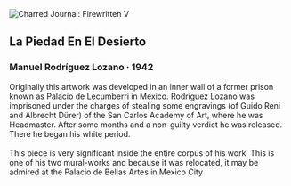 <div class="artwork-of-the-day">
  <div class="container">
    <div class="img-wrapper">
      <img
        src="https://uploads7.wikiart.org/00176/images/manuel-rodriguez-lozano/la-piedad-en-el-desierto-mural-1942-fresco-sobre-bastidor-met-lico-m-vil-260x230-museo-bellas-artes.jpg!Large.jpg"
        alt="Charred Journal: Firewritten V" />
    </div>
    <div class="artwork-detail">
      <div class="artwork-origin"> 
        <h2 class="artwork-name">La Piedad En El Desierto</h2>
        <h3 class="artist">
          Manuel Rodríguez Lozano
                    ·  1942
        </h3>
      </div>
      <p class="description">
        <span class="artwork-description-text ng-binding" ng-bind-html="viewModel.ArtworkOfTheDay.Description | unsafe">Originally this artwork was developed in an inner wall of a former prison known as Palacio de Lecumberri in Mexico. Rodríguez Lozano was imprisoned under the charges of stealing some engravings (of Guido Reni and Albrecht Dürer) of the San Carlos Academy of Art, where he was Headmaster. After some months and a non-guilty verdict he was released. There he began his white period.<br><br>This piece is very significant inside the entire corpus of his work. This is one of his two mural-works and because it was relocated, it may be admired at the Palacio de Bellas Artes in Mexico City</span>
                        <div class="text-shadow-container" ng-show="showShadow" style=""></div>
      </p>
    </div>
  </div>

</div>
